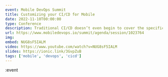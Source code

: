 ```yaml
---
event: Mobile DevOps Summit
title: Customizing your CI/CD for Mobile
date: 2022-11-10T00:00:00
type: Conference
description: Traditional CI/CD doesn’t even begin to cover the specific needs of mobile deployments, but building new tooling from scratch or ripping out existing setups can be a daunting, expensive endeavor. In this talk, we’ll cover the specifics of Mobile CI/CD and how you can build a continuous delivery process that supports the full range of mobile use cases and lives alongside your existing infrastructure. We’ll also discuss where traditional CI/CD falls short and best practices for reliably building, testing, and releasing high quality mobile apps.
url: https://www.mobiledevops.io/summit/agenda/session/1023764
img: 
embed: NUG8sF5IALM
video: https://www.youtube.com/watch?v=NUG8sF5IALM
slides: https://ionic.link/3GvpZuB
tags: ['mobile', 'devops', 'cicd']
---
```

:event